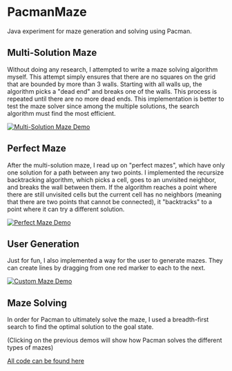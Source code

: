 # PacmanMaze
Java experiment for maze generation and solving using Pacman.

## Multi-Solution Maze
Without doing any research, I attempted to write a maze solving algorithm myself. This attempt simply ensures that there are no squares on the grid that are bounded by more than 3 walls. Starting with all walls up, the algorithm picks a "dead end" and breaks one of the walls. This process is repeated until there are no more dead ends. This implementation is better to test the maze solver since among the multiple solutions, the search algorithm must find the most efficient.

[![Multi-Solution Maze Demo](https://rawgit.com/sashankg/PacmanMaze/master/pm_multi.gif)](https://youtu.be/rbQsmxRUaIU)

## Perfect Maze
After the multi-solution maze, I read up on "perfect mazes", which have only one solution for a path between any two points. I implemented the recursize backtracking algorithm, which picks a cell, goes to an unvisited neighbor, and breaks the wall between them. If the algorithm reaches a point where there are still unvisited cells but the current cell has no neighbors (meaning that there are two points that cannot be connected), it "backtracks" to a point where it can try a different solution. 

[![Perfect Maze Demo](https://rawgit.com/sashankg/PacmanMaze/master/Pacman_Perfect_Maze.gif)](https://youtu.be/W8bDcunl-aM)

## User Generation
Just for fun, I also implemented a way for the user to generate mazes. They can create lines by dragging from one red marker to each to the next. 

[![Custom Maze Demo](https://cdn.rawgit.com/sashankg/PacmanMaze/master/Pacman_Custom_Maze.gif)](https://youtu.be/kscpxk61wCU)

## Maze Solving
In order for Pacman to ultimately solve the maze, I used a breadth-first search to find the optimal solution to the goal state. 

(Clicking on the previous demos will show how Pacman solves the different types of mazes)

[All code can be found here](https://github.com/sashankg/PacmanMaze/)
